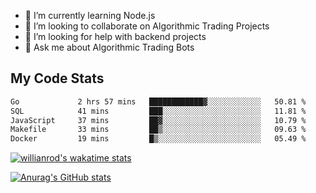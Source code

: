 
- 🌱 I’m currently learning Node.js
- 👯 I’m looking to collaborate on Algorithmic Trading Projects
- 🤔 I’m looking for help with backend projects
- 💬 Ask me about Algorithmic Trading Bots

## My Code Stats

<!--START_SECTION:waka-->

```txt
Go             2 hrs 57 mins   ████████████▓░░░░░░░░░░░░   50.81 %
SQL            41 mins         ███░░░░░░░░░░░░░░░░░░░░░░   11.81 %
JavaScript     37 mins         ██▓░░░░░░░░░░░░░░░░░░░░░░   10.79 %
Makefile       33 mins         ██▒░░░░░░░░░░░░░░░░░░░░░░   09.63 %
Docker         19 mins         █▒░░░░░░░░░░░░░░░░░░░░░░░   05.49 %
```

<!--END_SECTION:waka-->

[![willianrod's wakatime stats](https://github-readme-stats.vercel.app/api/wakatime?username=holdandup&layout=compact&theme=react&custom_title=Wakatime%20All%20Time%20Stats&langs_count=8)](https://github.com/anuraghazra/github-readme-stats)

[![Anurag's GitHub stats](https://github-readme-stats.vercel.app/api?username=Kevinbarrero)](https://github.com/anuraghazra/github-readme-stats)




